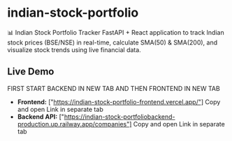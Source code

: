 # indian-stock-portfolio
📊 Indian Stock Portfolio Tracker FastAPI + React application to track Indian stock prices (BSE/NSE) in real-time, calculate SMA(50) &amp; SMA(200), and visualize stock trends using live financial data.

## Live Demo 
FIRST START BACKEND IN NEW TAB AND THEN FRONTEND IN NEW TAB
- **Frontend:** ["https://indian-stock-portfolio-frontend.vercel.app/"]   Copy and open Link in separate tab
- **Backend API:** ["https://indian-stock-portfoliobackend-production.up.railway.app/companies"] Copy and open Link in separate tab
